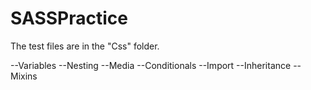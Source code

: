 SASSPractice
============

The test files are in the "Css" folder.

--Variables
--Nesting
--Media
--Conditionals
--Import
--Inheritance
--Mixins